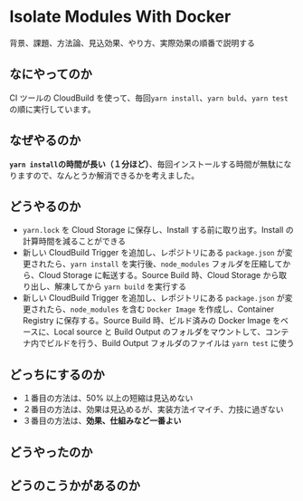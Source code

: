 # Isolate Modules With Docker

背景、課題、方法論、見込効果、やり方、実際効果の順番で説明する

## なにやってのか

CI ツールの CloudBuild を使って、毎回`yarn install`、`yarn buld`、`yarn test`の順に実行しています。

## なぜやるのか

**`yarn install`の時間が長い（１分ほど）**、毎回インストールする時間が無駄になりますので、なんとうか解消できるかを考えました。

## どうやるのか

- `yarn.lock` を Cloud Storage に保存し、Install する前に取り出す。Install の計算時間を減ることができる
- 新しい CloudBuild Trigger を追加し、レポジトリにある `package.json` が変更されたら、`yarn install` を実行後、`node_modules` フォルダを圧縮してから、Cloud Storage に転送する。Source Build 時、Cloud Storage から取り出し、解凍してから `yarn build` を実行する
- 新しい CloudBuild Trigger を追加し、レポジトリにある `package.json` が変更されたら、`node_modules` を含む `Docker Image` を作成し、Container Registry に保存する。Source Build 時、ビルド済みの Docker Image をベースに、Local source と Build Output のフォルダをマウントして、コンテナ内でビルドを行う、Build Output フォルダのファイルは `yarn test` に使う

## どっちにするのか

- １番目の方法は、50% 以上の短縮は見込めない
- ２番目の方法は、効果は見込めるが、実装方法イマイチ、力技に過ぎない
- ３番目の方法は、**効果、仕組みなど一番よい**

## どうやったのか

## どうのこうかがあるのか
